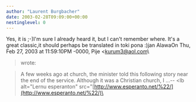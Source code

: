 ```yaml
---
author: "Laurent Burgbacher"
date: 2003-02-28T09:09:00+00:00
nestinglevel: 0
---
```

Yes, it is ;-)I'm sure I already heard it, but I can't remember where. It's a great classic,it should perhaps be translated in toki pona :)jan AlawaOn Thu, Feb 27, 2003 at 11:59:10PM -0000, Pije <[kurum3@aol.com](mailto://kurum3@aol.com)\
> wrote:

> A few weeks ago at church, the minister told this following story
> near the end of the service. Although it was a Christian church, I
> ...--
<lb alt="Lernu esperanton" src="[http://www.esperanto.net/%22/](http://www.esperanto.net/%22/)\
>